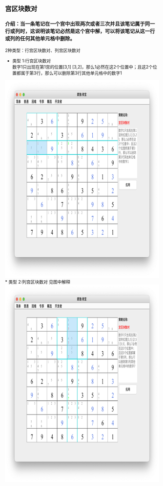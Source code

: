 ## 宫区块数对    
### 介绍：当一条笔记在一个宫中出现两次或者三次并且该笔记属于同一行或列时，这说明该笔记必然是这个宫中解，可以将该笔记从这一行或列的任何其他单元格中删除。     
2种类型：行宫区块数对、列宫区块数对        
* 类型 1:行宫区块数对           
数字1只出现在第1宫的位置[3,1] [3,2]，那么1必然在这2个位置中；且这2个位置都属于第3行，那么可以删除第3行其他单元格中的数字1
<img src="picture/pointing_pairs_row_CN.png" width="825" height="645" >        
* 类型 2:列宫区块数对        
见图中解释          
<img src="picture/pointing_pairs_col_CN.png" width="825" height="645" >      
